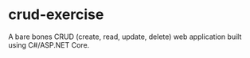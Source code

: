 # crud-exercise
A bare bones CRUD (create, read, update, delete) web application built using C#/ASP.NET Core.
